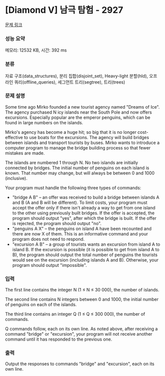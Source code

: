 # [Diamond V] 남극 탐험 - 2927 

[문제 링크](https://www.acmicpc.net/problem/2927) 

### 성능 요약

메모리: 12532 KB, 시간: 392 ms

### 분류

자료 구조(data_structures), 분리 집합(disjoint_set), Heavy-light 분할(hld), 오프라인 쿼리(offline_queries), 세그먼트 트리(segtree), 트리(trees)

### 문제 설명

<p>Some time ago Mirko founded a new tourist agency named "Dreams of Ice". The agency purchased N icy islands near the South Pole and now offers excursions. Especially popular are the emperor penguins, which can be found in large numbers on the islands. </p>

<p>Mirko's agency has become a huge hit; so big that it is no longer cost-effective to use boats for the excursions. The agency will build bridges between islands and transport tourists by buses. Mirko wants to introduce a computer program to manage the bridge building process so that fewer mistakes are made. </p>

<p>The islands are numbered 1 through N. No two islands are initially connected by bridges. The initial number of penguins on each island is known. That number may change, but will always be between 0 and 1000 (inclusive). </p>

<p>Your program must handle the following three types of commands: </p>

<ul>
	<li>"bridge A B" – an offer was received to build a bridge between islands A and B (A and B will be different). To limit costs, your program must accept the offer only if there isn't already a way to get from one island to the other using previously built bridges. If the offer is accepted, the program should output "yes", after which the bridge is built. If the offer is rejected, the program should output "no". </li>
	<li>"penguins A X" – the penguins on island A have been recounted and there are now X of them. This is an informative command and your program does not need to respond. </li>
	<li>"excursion A B" – a group of tourists wants an excursion from island A to island B. If the excursion is possible (it is possible to get from island A to B), the program should output the total number of penguins the tourists would see on the excursion (including islands A and B). Otherwise, your program should output "impossible". </li>
</ul>

### 입력 

 <p>The first line contains the integer N (1 ≤ N ≤ 30 000), the number of islands. </p>

<p>The second line contains N integers between 0 and 1000, the initial number of penguins on each of the islands. </p>

<p>The third line contains an integer Q (1 ≤ Q ≤ 300 000), the number of commands. </p>

<p>Q commands follow, each on its own line. As noted above, after receiving a command "bridge" or "excursion", your program will not receive another command until it has responded to the previous one.</p>

### 출력 

 <p>Output the responses to commands "bridge" and "excursion", each on its own line. </p>

